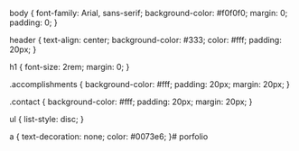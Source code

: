 body {
    font-family: Arial, sans-serif;
    background-color: #f0f0f0;
    margin: 0;
    padding: 0;
}

header {
    text-align: center;
    background-color: #333;
    color: #fff;
    padding: 20px;
}

h1 {
    font-size: 2rem;
    margin: 0;
}

.accomplishments {
    background-color: #fff;
    padding: 20px;
    margin: 20px;
}

.contact {
    background-color: #fff;
    padding: 20px;
    margin: 20px;
}

ul {
    list-style: disc;
}

a {
    text-decoration: none;
    color: #0073e6;
}# porfolio

